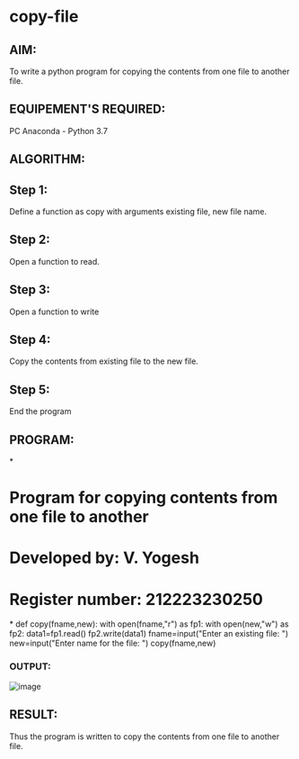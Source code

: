 # copy-file
## AIM:
To write a python program for copying the contents from one file to another file.
## EQUIPEMENT'S REQUIRED: 
PC
Anaconda - Python 3.7
## ALGORITHM: 
## Step 1:
Define a function as copy with arguments existing file, new file name.
## Step 2:
Open a function to read.
## Step 3:
Open a function to write
## Step 4:
Copy the contents from existing file to the new file.
## Step 5:
End the program

## PROGRAM:
\*
# Program for copying contents from one file to another
# Developed by: V. Yogesh
# Register number: 212223230250
\*
def copy(fname,new):
with open(fname,"r") as fp1:
with open(new,"w") as fp2:
data1=fp1.read()
fp2.write(data1)
fname=input("Enter an existing file: ")
new=input("Enter name for the file: ")
copy(fname,new)
### OUTPUT:
![image](https://github.com/vigneshvickyu/copy-file/assets/151948835/c8cdfcc6-84dc-43e5-97de-140b1a9e2bcb)




## RESULT:
Thus the program is written to copy the contents from one file to another file.
